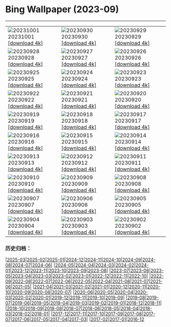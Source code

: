 # Bing Wallpaper (2023-09)
**************

<table><tr><td><img class="wallpaper" src="https://www.bing.com/th?id=OHR.ShenandoahFoliage_EN-US9719781431_1920x1080.jpg" alt="20231001"> 20231001 <a class="wallpaper_link" href="https://www.bing.com/th?id=OHR.ShenandoahFoliage_EN-US9719781431_UHD.jpg">[download 4k]</a></td><td><img class="wallpaper" src="https://www.bing.com/th?id=OHR.GuiyangMoon_EN-US2407385108_1920x1080.jpg" alt="20230930"> 20230930 <a class="wallpaper_link" href="https://www.bing.com/th?id=OHR.GuiyangMoon_EN-US2407385108_UHD.jpg">[download 4k]</a></td><td><img class="wallpaper" src="https://www.bing.com/th?id=OHR.MaritimeDay_EN-US2262770680_1920x1080.jpg" alt="20230929"> 20230929 <a class="wallpaper_link" href="https://www.bing.com/th?id=OHR.MaritimeDay_EN-US2262770680_UHD.jpg">[download 4k]</a></td></tr><tr><td><img class="wallpaper" src="https://www.bing.com/th?id=OHR.CapriKrupp_EN-US2044781395_1920x1080.jpg" alt="20230928"> 20230928 <a class="wallpaper_link" href="https://www.bing.com/th?id=OHR.CapriKrupp_EN-US2044781395_UHD.jpg">[download 4k]</a></td><td><img class="wallpaper" src="https://www.bing.com/th?id=OHR.VeniceSkatePark_EN-US1972530060_1920x1080.jpg" alt="20230927"> 20230927 <a class="wallpaper_link" href="https://www.bing.com/th?id=OHR.VeniceSkatePark_EN-US1972530060_UHD.jpg">[download 4k]</a></td><td><img class="wallpaper" src="https://www.bing.com/th?id=OHR.GlacierBayOtter_EN-US1818492105_1920x1080.jpg" alt="20230926"> 20230926 <a class="wallpaper_link" href="https://www.bing.com/th?id=OHR.GlacierBayOtter_EN-US1818492105_UHD.jpg">[download 4k]</a></td></tr><tr><td><img class="wallpaper" src="https://www.bing.com/th?id=OHR.FraserRiverBC_EN-US1696932265_1920x1080.jpg" alt="20230925"> 20230925 <a class="wallpaper_link" href="https://www.bing.com/th?id=OHR.FraserRiverBC_EN-US1696932265_UHD.jpg">[download 4k]</a></td><td><img class="wallpaper" src="https://www.bing.com/th?id=OHR.CottonwoodCanyon_EN-US1573845041_1920x1080.jpg" alt="20230924"> 20230924 <a class="wallpaper_link" href="https://www.bing.com/th?id=OHR.CottonwoodCanyon_EN-US1573845041_UHD.jpg">[download 4k]</a></td><td><img class="wallpaper" src="https://www.bing.com/th?id=OHR.ShamwariRhino_EN-US1414731584_1920x1080.jpg" alt="20230923"> 20230923 <a class="wallpaper_link" href="https://www.bing.com/th?id=OHR.ShamwariRhino_EN-US1414731584_UHD.jpg">[download 4k]</a></td></tr><tr><td><img class="wallpaper" src="https://www.bing.com/th?id=OHR.NobelNorway_EN-US3740897457_1920x1080.jpg" alt="20230922"> 20230922 <a class="wallpaper_link" href="https://www.bing.com/th?id=OHR.NobelNorway_EN-US3740897457_UHD.jpg">[download 4k]</a></td><td><img class="wallpaper" src="https://www.bing.com/th?id=OHR.ArkadiaPark_EN-US3604031201_1920x1080.jpg" alt="20230921"> 20230921 <a class="wallpaper_link" href="https://www.bing.com/th?id=OHR.ArkadiaPark_EN-US3604031201_UHD.jpg">[download 4k]</a></td><td><img class="wallpaper" src="https://www.bing.com/th?id=OHR.SplugenPass_EN-US5807017383_1920x1080.jpg" alt="20230920"> 20230920 <a class="wallpaper_link" href="https://www.bing.com/th?id=OHR.SplugenPass_EN-US5807017383_UHD.jpg">[download 4k]</a></td></tr><tr><td><img class="wallpaper" src="https://www.bing.com/th?id=OHR.MilkyWayPortugal_EN-US3289730564_1920x1080.jpg" alt="20230919"> 20230919 <a class="wallpaper_link" href="https://www.bing.com/th?id=OHR.MilkyWayPortugal_EN-US3289730564_UHD.jpg">[download 4k]</a></td><td><img class="wallpaper" src="https://www.bing.com/th?id=OHR.CubanTody_EN-US3083797062_1920x1080.jpg" alt="20230918"> 20230918 <a class="wallpaper_link" href="https://www.bing.com/th?id=OHR.CubanTody_EN-US3083797062_UHD.jpg">[download 4k]</a></td><td><img class="wallpaper" src="https://www.bing.com/th?id=OHR.OktoberfestWorkers_EN-US5478786117_1920x1080.jpg" alt="20230917"> 20230917 <a class="wallpaper_link" href="https://www.bing.com/th?id=OHR.OktoberfestWorkers_EN-US5478786117_UHD.jpg">[download 4k]</a></td></tr><tr><td><img class="wallpaper" src="https://www.bing.com/th?id=OHR.MissionRuins_EN-US2486545022_1920x1080.jpg" alt="20230916"> 20230916 <a class="wallpaper_link" href="https://www.bing.com/th?id=OHR.MissionRuins_EN-US2486545022_UHD.jpg">[download 4k]</a></td><td><img class="wallpaper" src="https://www.bing.com/th?id=OHR.MongoliaHorses_EN-US2400199558_1920x1080.jpg" alt="20230915"> 20230915 <a class="wallpaper_link" href="https://www.bing.com/th?id=OHR.MongoliaHorses_EN-US2400199558_UHD.jpg">[download 4k]</a></td><td><img class="wallpaper" src="https://www.bing.com/th?id=OHR.HemakutaHill_EN-US2233323383_1920x1080.jpg" alt="20230914"> 20230914 <a class="wallpaper_link" href="https://www.bing.com/th?id=OHR.HemakutaHill_EN-US2233323383_UHD.jpg">[download 4k]</a></td></tr><tr><td><img class="wallpaper" src="https://www.bing.com/th?id=OHR.NorthSeaStairs_EN-US2097672090_1920x1080.jpg" alt="20230913"> 20230913 <a class="wallpaper_link" href="https://www.bing.com/th?id=OHR.NorthSeaStairs_EN-US2097672090_UHD.jpg">[download 4k]</a></td><td><img class="wallpaper" src="https://www.bing.com/th?id=OHR.BridgeMemorial_EN-US1953692613_1920x1080.jpg" alt="20230912"> 20230912 <a class="wallpaper_link" href="https://www.bing.com/th?id=OHR.BridgeMemorial_EN-US1953692613_UHD.jpg">[download 4k]</a></td><td><img class="wallpaper" src="https://www.bing.com/th?id=OHR.WalrusSvalbard_EN-US1836032120_1920x1080.jpg" alt="20230911"> 20230911 <a class="wallpaper_link" href="https://www.bing.com/th?id=OHR.WalrusSvalbard_EN-US1836032120_UHD.jpg">[download 4k]</a></td></tr><tr><td><img class="wallpaper" src="https://www.bing.com/th?id=OHR.AyutthayaTemple_EN-US1726415748_1920x1080.jpg" alt="20230910"> 20230910 <a class="wallpaper_link" href="https://www.bing.com/th?id=OHR.AyutthayaTemple_EN-US1726415748_UHD.jpg">[download 4k]</a></td><td><img class="wallpaper" src="https://www.bing.com/th?id=OHR.BathCircus_EN-US1560951776_1920x1080.jpg" alt="20230909"> 20230909 <a class="wallpaper_link" href="https://www.bing.com/th?id=OHR.BathCircus_EN-US1560951776_UHD.jpg">[download 4k]</a></td><td><img class="wallpaper" src="https://www.bing.com/th?id=OHR.CamelsAbove_EN-US3904666620_1920x1080.jpg" alt="20230908"> 20230908 <a class="wallpaper_link" href="https://www.bing.com/th?id=OHR.CamelsAbove_EN-US3904666620_UHD.jpg">[download 4k]</a></td></tr><tr><td><img class="wallpaper" src="https://www.bing.com/th?id=OHR.CreteHarbor_EN-US3759550362_1920x1080.jpg" alt="20230907"> 20230907 <a class="wallpaper_link" href="https://www.bing.com/th?id=OHR.CreteHarbor_EN-US3759550362_UHD.jpg">[download 4k]</a></td><td><img class="wallpaper" src="https://www.bing.com/th?id=OHR.MountSegla_EN-US3570750349_1920x1080.jpg" alt="20230906"> 20230906 <a class="wallpaper_link" href="https://www.bing.com/th?id=OHR.MountSegla_EN-US3570750349_UHD.jpg">[download 4k]</a></td><td><img class="wallpaper" src="https://www.bing.com/th?id=OHR.LaborDayWorkers_EN-US3448430770_1920x1080.jpg" alt="20230905"> 20230905 <a class="wallpaper_link" href="https://www.bing.com/th?id=OHR.LaborDayWorkers_EN-US3448430770_UHD.jpg">[download 4k]</a></td></tr><tr><td><img class="wallpaper" src="https://www.bing.com/th?id=OHR.ManhattanAerial_EN-US3290111355_1920x1080.jpg" alt="20230904"> 20230904 <a class="wallpaper_link" href="https://www.bing.com/th?id=OHR.ManhattanAerial_EN-US3290111355_UHD.jpg">[download 4k]</a></td><td><img class="wallpaper" src="https://www.bing.com/th?id=OHR.TinyHummer_EN-US3171586787_1920x1080.jpg" alt="20230903"> 20230903 <a class="wallpaper_link" href="https://www.bing.com/th?id=OHR.TinyHummer_EN-US3171586787_UHD.jpg">[download 4k]</a></td><td><img class="wallpaper" src="https://www.bing.com/th?id=OHR.TurkeyTailMush_EN-US2958542405_1920x1080.jpg" alt="20230902"> 20230902 <a class="wallpaper_link" href="https://www.bing.com/th?id=OHR.TurkeyTailMush_EN-US2958542405_UHD.jpg">[download 4k]</a></td></tr></table>

### 历史归档：

|[2025-03](/../2025-03/2025-03.md)|[2025-02](/../2025-02/2025-02.md)|[2025-01](/../2025-01/2025-01.md)|[2024-12](/../2024-12/2024-12.md)|[2024-11](/../2024-11/2024-11.md)|[2024-10](/../2024-10/2024-10.md)|[2024-09](/../2024-09/2024-09.md)|[2024-08](/../2024-08/2024-08.md)|[2024-07](/../2024-07/2024-07.md)|[2024-06](/../2024-06/2024-06.md)|
|[2024-05](/../2024-05/2024-05.md)|[2024-04](/../2024-04/2024-04.md)|[2024-03](/../2024-03/2024-03.md)|[2024-02](/../2024-02/2024-02.md)|[2024-01](/../2024-01/2024-01.md)|[2023-12](/../2023-12/2023-12.md)|[2023-11](/../2023-11/2023-11.md)|[2023-10](/../2023-10/2023-10.md)|[2023-09](/2023-09.md)|[2023-08](/../2023-08/2023-08.md)|
|[2023-07](/../2023-07/2023-07.md)|[2023-06](/../2023-06/2023-06.md)|[2023-05](/../2023-05/2023-05.md)|[2023-04](/../2023-04/2023-04.md)|[2023-03](/../2023-03/2023-03.md)|[2023-02](/../2023-02/2023-02.md)|[2023-01](/../2023-01/2023-01.md)|[2022-12](/../2022-12/2022-12.md)|[2022-11](/../2022-11/2022-11.md)|[2022-10](/../2022-10/2022-10.md)|
|[2022-09](/../2022-09/2022-09.md)|[2022-08](/../2022-08/2022-08.md)|[2022-07](/../2022-07/2022-07.md)|[2022-06](/../2022-06/2022-06.md)|[2022-05](/../2022-05/2022-05.md)|[2022-04](/../2022-04/2022-04.md)|[2021-08](/../2021-08/2021-08.md)|[2021-07](/../2021-07/2021-07.md)|[2021-06](/../2021-06/2021-06.md)|[2021-05](/../2021-05/2021-05.md)|
|[2021-04](/../2021-04/2021-04.md)|[2021-03](/../2021-03/2021-03.md)|[2021-02](/../2021-02/2021-02.md)|[2021-01](/../2021-01/2021-01.md)|[2020-12](/../2020-12/2020-12.md)|[2020-11](/../2020-11/2020-11.md)|[2020-10](/../2020-10/2020-10.md)|[2020-09](/../2020-09/2020-09.md)|[2020-08](/../2020-08/2020-08.md)|[2020-07](/../2020-07/2020-07.md)|
|[2020-06](/../2020-06/2020-06.md)|[2020-05](/../2020-05/2020-05.md)|[2020-04](/../2020-04/2020-04.md)|[2020-03](/../2020-03/2020-03.md)|[2020-02](/../2020-02/2020-02.md)|[2020-01](/../2020-01/2020-01.md)|[2019-12](/../2019-12/2019-12.md)|[2019-11](/../2019-11/2019-11.md)|[2019-10](/../2019-10/2019-10.md)|[2019-09](/../2019-09/2019-09.md)|
|[2019-08](/../2019-08/2019-08.md)|[2019-07](/../2019-07/2019-07.md)|[2019-06](/../2019-06/2019-06.md)|[2019-05](/../2019-05/2019-05.md)|[2019-04](/../2019-04/2019-04.md)|[2019-03](/../2019-03/2019-03.md)|[2019-02](/../2019-02/2019-02.md)|[2019-01](/../2019-01/2019-01.md)|[2018-12](/../2018-12/2018-12.md)|[2018-11](/../2018-11/2018-11.md)|
|[2018-10](/../2018-10/2018-10.md)|[2018-09](/../2018-09/2018-09.md)|[2018-08](/../2018-08/2018-08.md)|[2018-07](/../2018-07/2018-07.md)|[2018-06](/../2018-06/2018-06.md)|[2018-05](/../2018-05/2018-05.md)|[2018-04](/../2018-04/2018-04.md)|[2018-03](/../2018-03/2018-03.md)|[2018-02](/../2018-02/2018-02.md)|[2018-01](/../2018-01/2018-01.md)|
|[2017-12](/../2017-12/2017-12.md)|[2017-11](/../2017-11/2017-11.md)|[2017-10](/../2017-10/2017-10.md)|[2017-09](/../2017-09/2017-09.md)|[2017-08](/../2017-08/2017-08.md)|[2017-07](/../2017-07/2017-07.md)|[2017-06](/../2017-06/2017-06.md)|[2017-05](/../2017-05/2017-05.md)|[2017-04](/../2017-04/2017-04.md)|[2017-03](/../2017-03/2017-03.md)|
|[2017-02](/../2017-02/2017-02.md)|[2017-01](/../2017-01/2017-01.md)|[2016-12](/../2016-12/2016-12.md)